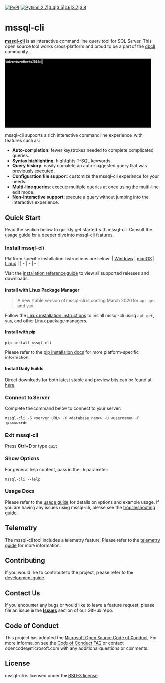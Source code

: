 [![PyPI](https://badge.fury.io/py/mssql-cli.svg)](https://pypi.python.org/pypi/mssql-cli)
[![Python 2.7|3.4|3.5|3.6|3.7|3.8](https://img.shields.io/badge/python-2.7&nbsp;|&nbsp;3.4&nbsp;|&nbsp;3.5&nbsp;|&nbsp;3.6&nbsp;|&nbsp;3.7&nbsp;|&nbsp;3.8-blue.svg)](https://github.com/dbcli/mssql-cli)

# mssql-cli
[**mssql-cli**](https://github.com/dbcli/mssql-cli) is an interactive command line query tool for SQL Server. This open source tool works cross-platform and proud to be a part of the [dbcli](github.com/dbcli) community. 

![mssql-cli Autocomplete](https://github.com/dbcli/mssql-cli/raw/master/screenshots/mssql-cli-autocomplete.gif)

mssql-cli supports a rich interactive command line experience, with features such as:
- **Auto-completion**: fewer keystrokes needed to complete complicated queries.
- **Syntax highlighting**: highlights T-SQL keywords.
- **Query history**: easily complete an auto-suggested query that was previously executed.
- **Configuration file support**: customize the mssql-cli experience for your needs.
- **Multi-line queries**: execute multiple queries at once using the multi-line edit mode.
- **Non-interactive support**: execute a query without jumping into the interactive experience.

## Quick Start
Read the section below to quickly get started with mssql-cli. Consult the [usage guide](https://github.com/dbcli/mssql-cli/tree/master/doc/usage_guide.md) for a deeper dive into mssql-cli features.

### Install mssql-cli
Platform-specific installation instructions are below:
| [Windows](https://github.com/dbcli/mssql-cli/blob/master/doc/installation/windows.md#windows-installation) | [macOS](https://github.com/dbcli/mssql-cli/blob/master/doc/installation/macos.md#macos-installation) | [Linux](https://github.com/dbcli/mssql-cli/blob/master/doc/installation/linux.md) |
| - | - | - |

Visit the [installation reference guide](https://github.com/dbcli/mssql-cli/tree/master/doc/installation) to view all supported releases and downloads.

#### Install with Linux Package Manager
> A new stable version of mssql-cli is coming March 2020 for `apt-get` and `yum`.

Follow the [Linux installation instructions]('https://github.com/dbcli/mssql-cli/blob/master/doc/installation/linux.md') to install mssql-cli using `apt-get`, `yum`, and other Linux package managers.

#### Install with pip
```
pip install mssql-cli
```
Please refer to the [pip installation docs](https://github.com/dbcli/mssql-cli/blob/master/doc/installation/pip.md) for more platform-specific information.

#### Install Daily Builds
Direct downloads for both latest stable and preview bits can be found at [here](https://github.com/dbcli/mssql-cli/blob/master/doc/installation_guide.md#Direct-Downloads).

### Connect to Server
Complete the command below to connect to your server:
```
mssql-cli -S <server URL> -d <database name> -U <username> -P <password>
```

### Exit mssql-cli
Press **Ctrl+D** or type `quit`.

### Show Options
For general help content, pass in the `-h` parameter:
```
mssql-cli --help
```

### Usage Docs
Please refer to the [usage guide](https://github.com/dbcli/mssql-cli/tree/master/doc/usage_guide.md) for details on options and example usage. If you are having any issues using mssql-cli, please see the [troubleshooting guide](https://github.com/dbcli/mssql-cli/blob/master/doc/troubleshooting_guide.md).

## Telemetry
The mssql-cli tool includes a telemetry feature. Please refer to the [telemetry guide](https://github.com/dbcli/mssql-cli/tree/master/doc/telemetry_guide.md) for more information.

## Contributing
If you would like to contribute to the project, please refer to the [development guide](https://github.com/dbcli/mssql-cli/tree/master/doc/development_guide.md).

## Contact Us
If you encounter any bugs or would like to leave a feature request, please file an issue in the
[**Issues**](https://github.com/dbcli/mssql-cli/issues) section of our GitHub repo.

## Code of Conduct
This project has adopted the [Microsoft Open Source Code of Conduct](https://opensource.microsoft.com/codeofconduct/). For more information see the [Code of Conduct FAQ](https://opensource.microsoft.com/codeofconduct/faq/) or contact
opencode@microsoft.com with any additional questions or comments.

## License
mssql-cli is licensed under the [BSD-3 license](https://github.com/dbcli/mssql-cli/blob/master/LICENSE.txt).
